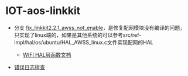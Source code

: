 # IOT-aos-linkkit
 - 分支 [fix_linkkit2.2.1_awss_not_enable](https://github.com/kid2682/IOT-aos-linkkit/tree/fix_linkkit2.2.1_awss_not_enable)，是修复配网模块没有编译的问题，只实现了linux端的，如果是其他系统的可以参考src/ref-impl/hal/os/ubuntu/HAL_AWSS_linux.c文件实现配网的HAL
    * [WIFI HAL层函数文档](https://code.aliyun.com/edward.yangx/public-docs/wikis/user-guide/linkkit/Required_APIs?accounttraceid=f1f76b5f-da36-440c-a3f0-e5a47349db9e#WIFI%E9%85%8D%E7%BD%91%E5%8A%9F%E8%83%BD%E7%9B%B8%E5%85%B3)
    
 - [错误日志排查](https://github.com/kid2682/IOT-aos-linkkit/tree/doc/log)